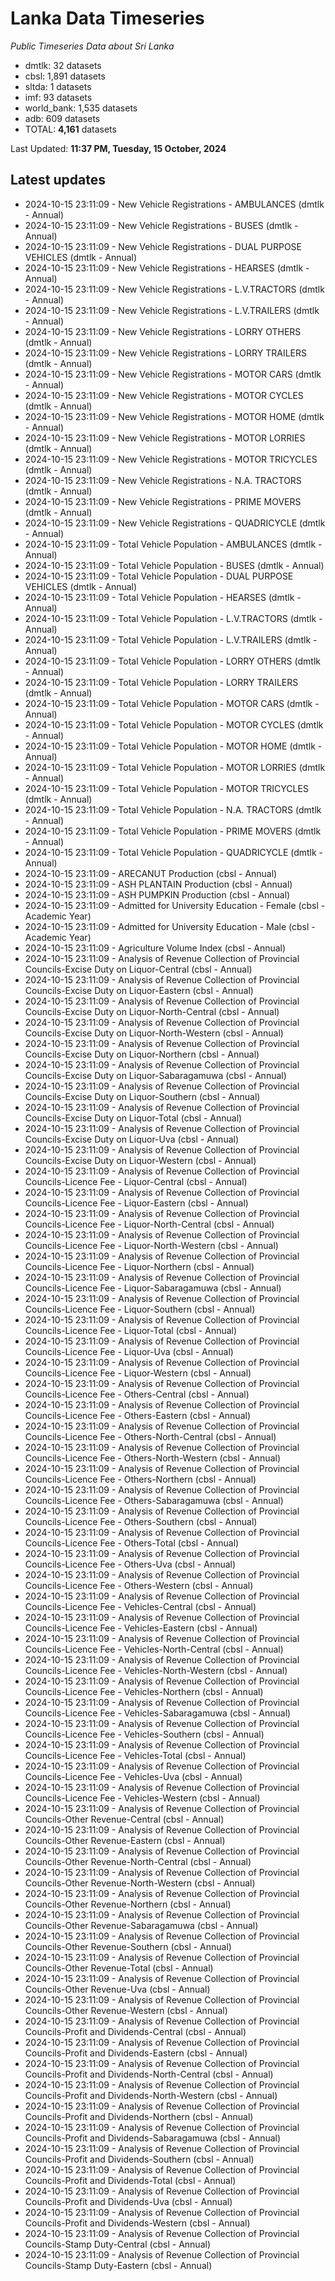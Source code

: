 # Lanka Data Timeseries
*Public Timeseries Data about Sri Lanka*

* dmtlk: 32 datasets
* cbsl: 1,891 datasets
* sltda: 1 datasets
* imf: 93 datasets
* world_bank: 1,535 datasets
* adb: 609 datasets
* TOTAL: **4,161** datasets

Last Updated: **11:37 PM, Tuesday, 15 October, 2024**

## Latest updates

* 2024-10-15 23:11:09 - New Vehicle Registrations - AMBULANCES (dmtlk - Annual)
* 2024-10-15 23:11:09 - New Vehicle Registrations - BUSES (dmtlk - Annual)
* 2024-10-15 23:11:09 - New Vehicle Registrations - DUAL PURPOSE VEHICLES (dmtlk - Annual)
* 2024-10-15 23:11:09 - New Vehicle Registrations - HEARSES (dmtlk - Annual)
* 2024-10-15 23:11:09 - New Vehicle Registrations - L.V.TRACTORS (dmtlk - Annual)
* 2024-10-15 23:11:09 - New Vehicle Registrations - L.V.TRAILERS (dmtlk - Annual)
* 2024-10-15 23:11:09 - New Vehicle Registrations - LORRY OTHERS (dmtlk - Annual)
* 2024-10-15 23:11:09 - New Vehicle Registrations - LORRY TRAILERS (dmtlk - Annual)
* 2024-10-15 23:11:09 - New Vehicle Registrations - MOTOR CARS (dmtlk - Annual)
* 2024-10-15 23:11:09 - New Vehicle Registrations - MOTOR CYCLES (dmtlk - Annual)
* 2024-10-15 23:11:09 - New Vehicle Registrations - MOTOR HOME (dmtlk - Annual)
* 2024-10-15 23:11:09 - New Vehicle Registrations - MOTOR LORRIES (dmtlk - Annual)
* 2024-10-15 23:11:09 - New Vehicle Registrations - MOTOR TRICYCLES (dmtlk - Annual)
* 2024-10-15 23:11:09 - New Vehicle Registrations - N.A. TRACTORS (dmtlk - Annual)
* 2024-10-15 23:11:09 - New Vehicle Registrations - PRIME MOVERS (dmtlk - Annual)
* 2024-10-15 23:11:09 - New Vehicle Registrations - QUADRICYCLE (dmtlk - Annual)
* 2024-10-15 23:11:09 - Total Vehicle Population - AMBULANCES (dmtlk - Annual)
* 2024-10-15 23:11:09 - Total Vehicle Population - BUSES (dmtlk - Annual)
* 2024-10-15 23:11:09 - Total Vehicle Population - DUAL PURPOSE VEHICLES (dmtlk - Annual)
* 2024-10-15 23:11:09 - Total Vehicle Population - HEARSES (dmtlk - Annual)
* 2024-10-15 23:11:09 - Total Vehicle Population - L.V.TRACTORS (dmtlk - Annual)
* 2024-10-15 23:11:09 - Total Vehicle Population - L.V.TRAILERS (dmtlk - Annual)
* 2024-10-15 23:11:09 - Total Vehicle Population - LORRY OTHERS (dmtlk - Annual)
* 2024-10-15 23:11:09 - Total Vehicle Population - LORRY TRAILERS (dmtlk - Annual)
* 2024-10-15 23:11:09 - Total Vehicle Population - MOTOR CARS (dmtlk - Annual)
* 2024-10-15 23:11:09 - Total Vehicle Population - MOTOR CYCLES (dmtlk - Annual)
* 2024-10-15 23:11:09 - Total Vehicle Population - MOTOR HOME (dmtlk - Annual)
* 2024-10-15 23:11:09 - Total Vehicle Population - MOTOR LORRIES (dmtlk - Annual)
* 2024-10-15 23:11:09 - Total Vehicle Population - MOTOR TRICYCLES (dmtlk - Annual)
* 2024-10-15 23:11:09 - Total Vehicle Population - N.A. TRACTORS (dmtlk - Annual)
* 2024-10-15 23:11:09 - Total Vehicle Population - PRIME MOVERS (dmtlk - Annual)
* 2024-10-15 23:11:09 - Total Vehicle Population - QUADRICYCLE (dmtlk - Annual)
* 2024-10-15 23:11:09 - ARECANUT Production (cbsl - Annual)
* 2024-10-15 23:11:09 - ASH PLANTAIN Production (cbsl - Annual)
* 2024-10-15 23:11:09 - ASH PUMPKIN Production (cbsl - Annual)
* 2024-10-15 23:11:09 - Admitted for University Education - Female (cbsl - Academic Year)
* 2024-10-15 23:11:09 - Admitted for University Education - Male (cbsl - Academic Year)
* 2024-10-15 23:11:09 - Agriculture Volume Index (cbsl - Annual)
* 2024-10-15 23:11:09 - Analysis of Revenue Collection of Provincial Councils-Excise Duty on Liquor-Central (cbsl - Annual)
* 2024-10-15 23:11:09 - Analysis of Revenue Collection of Provincial Councils-Excise Duty on Liquor-Eastern (cbsl - Annual)
* 2024-10-15 23:11:09 - Analysis of Revenue Collection of Provincial Councils-Excise Duty on Liquor-North-Central (cbsl - Annual)
* 2024-10-15 23:11:09 - Analysis of Revenue Collection of Provincial Councils-Excise Duty on Liquor-North-Western (cbsl - Annual)
* 2024-10-15 23:11:09 - Analysis of Revenue Collection of Provincial Councils-Excise Duty on Liquor-Northern (cbsl - Annual)
* 2024-10-15 23:11:09 - Analysis of Revenue Collection of Provincial Councils-Excise Duty on Liquor-Sabaragamuwa (cbsl - Annual)
* 2024-10-15 23:11:09 - Analysis of Revenue Collection of Provincial Councils-Excise Duty on Liquor-Southern (cbsl - Annual)
* 2024-10-15 23:11:09 - Analysis of Revenue Collection of Provincial Councils-Excise Duty on Liquor-Total (cbsl - Annual)
* 2024-10-15 23:11:09 - Analysis of Revenue Collection of Provincial Councils-Excise Duty on Liquor-Uva (cbsl - Annual)
* 2024-10-15 23:11:09 - Analysis of Revenue Collection of Provincial Councils-Excise Duty on Liquor-Western (cbsl - Annual)
* 2024-10-15 23:11:09 - Analysis of Revenue Collection of Provincial Councils-Licence Fee - Liquor-Central (cbsl - Annual)
* 2024-10-15 23:11:09 - Analysis of Revenue Collection of Provincial Councils-Licence Fee - Liquor-Eastern (cbsl - Annual)
* 2024-10-15 23:11:09 - Analysis of Revenue Collection of Provincial Councils-Licence Fee - Liquor-North-Central (cbsl - Annual)
* 2024-10-15 23:11:09 - Analysis of Revenue Collection of Provincial Councils-Licence Fee - Liquor-North-Western (cbsl - Annual)
* 2024-10-15 23:11:09 - Analysis of Revenue Collection of Provincial Councils-Licence Fee - Liquor-Northern (cbsl - Annual)
* 2024-10-15 23:11:09 - Analysis of Revenue Collection of Provincial Councils-Licence Fee - Liquor-Sabaragamuwa (cbsl - Annual)
* 2024-10-15 23:11:09 - Analysis of Revenue Collection of Provincial Councils-Licence Fee - Liquor-Southern (cbsl - Annual)
* 2024-10-15 23:11:09 - Analysis of Revenue Collection of Provincial Councils-Licence Fee - Liquor-Total (cbsl - Annual)
* 2024-10-15 23:11:09 - Analysis of Revenue Collection of Provincial Councils-Licence Fee - Liquor-Uva (cbsl - Annual)
* 2024-10-15 23:11:09 - Analysis of Revenue Collection of Provincial Councils-Licence Fee - Liquor-Western (cbsl - Annual)
* 2024-10-15 23:11:09 - Analysis of Revenue Collection of Provincial Councils-Licence Fee - Others-Central (cbsl - Annual)
* 2024-10-15 23:11:09 - Analysis of Revenue Collection of Provincial Councils-Licence Fee - Others-Eastern (cbsl - Annual)
* 2024-10-15 23:11:09 - Analysis of Revenue Collection of Provincial Councils-Licence Fee - Others-North-Central (cbsl - Annual)
* 2024-10-15 23:11:09 - Analysis of Revenue Collection of Provincial Councils-Licence Fee - Others-North-Western (cbsl - Annual)
* 2024-10-15 23:11:09 - Analysis of Revenue Collection of Provincial Councils-Licence Fee - Others-Northern (cbsl - Annual)
* 2024-10-15 23:11:09 - Analysis of Revenue Collection of Provincial Councils-Licence Fee - Others-Sabaragamuwa (cbsl - Annual)
* 2024-10-15 23:11:09 - Analysis of Revenue Collection of Provincial Councils-Licence Fee - Others-Southern (cbsl - Annual)
* 2024-10-15 23:11:09 - Analysis of Revenue Collection of Provincial Councils-Licence Fee - Others-Total (cbsl - Annual)
* 2024-10-15 23:11:09 - Analysis of Revenue Collection of Provincial Councils-Licence Fee - Others-Uva (cbsl - Annual)
* 2024-10-15 23:11:09 - Analysis of Revenue Collection of Provincial Councils-Licence Fee - Others-Western (cbsl - Annual)
* 2024-10-15 23:11:09 - Analysis of Revenue Collection of Provincial Councils-Licence Fee - Vehicles-Central (cbsl - Annual)
* 2024-10-15 23:11:09 - Analysis of Revenue Collection of Provincial Councils-Licence Fee - Vehicles-Eastern (cbsl - Annual)
* 2024-10-15 23:11:09 - Analysis of Revenue Collection of Provincial Councils-Licence Fee - Vehicles-North-Central (cbsl - Annual)
* 2024-10-15 23:11:09 - Analysis of Revenue Collection of Provincial Councils-Licence Fee - Vehicles-North-Western (cbsl - Annual)
* 2024-10-15 23:11:09 - Analysis of Revenue Collection of Provincial Councils-Licence Fee - Vehicles-Northern (cbsl - Annual)
* 2024-10-15 23:11:09 - Analysis of Revenue Collection of Provincial Councils-Licence Fee - Vehicles-Sabaragamuwa (cbsl - Annual)
* 2024-10-15 23:11:09 - Analysis of Revenue Collection of Provincial Councils-Licence Fee - Vehicles-Southern (cbsl - Annual)
* 2024-10-15 23:11:09 - Analysis of Revenue Collection of Provincial Councils-Licence Fee - Vehicles-Total (cbsl - Annual)
* 2024-10-15 23:11:09 - Analysis of Revenue Collection of Provincial Councils-Licence Fee - Vehicles-Uva (cbsl - Annual)
* 2024-10-15 23:11:09 - Analysis of Revenue Collection of Provincial Councils-Licence Fee - Vehicles-Western (cbsl - Annual)
* 2024-10-15 23:11:09 - Analysis of Revenue Collection of Provincial Councils-Other Revenue-Central (cbsl - Annual)
* 2024-10-15 23:11:09 - Analysis of Revenue Collection of Provincial Councils-Other Revenue-Eastern (cbsl - Annual)
* 2024-10-15 23:11:09 - Analysis of Revenue Collection of Provincial Councils-Other Revenue-North-Central (cbsl - Annual)
* 2024-10-15 23:11:09 - Analysis of Revenue Collection of Provincial Councils-Other Revenue-North-Western (cbsl - Annual)
* 2024-10-15 23:11:09 - Analysis of Revenue Collection of Provincial Councils-Other Revenue-Northern (cbsl - Annual)
* 2024-10-15 23:11:09 - Analysis of Revenue Collection of Provincial Councils-Other Revenue-Sabaragamuwa (cbsl - Annual)
* 2024-10-15 23:11:09 - Analysis of Revenue Collection of Provincial Councils-Other Revenue-Southern (cbsl - Annual)
* 2024-10-15 23:11:09 - Analysis of Revenue Collection of Provincial Councils-Other Revenue-Total (cbsl - Annual)
* 2024-10-15 23:11:09 - Analysis of Revenue Collection of Provincial Councils-Other Revenue-Uva (cbsl - Annual)
* 2024-10-15 23:11:09 - Analysis of Revenue Collection of Provincial Councils-Other Revenue-Western (cbsl - Annual)
* 2024-10-15 23:11:09 - Analysis of Revenue Collection of Provincial Councils-Profit and Dividends-Central (cbsl - Annual)
* 2024-10-15 23:11:09 - Analysis of Revenue Collection of Provincial Councils-Profit and Dividends-Eastern (cbsl - Annual)
* 2024-10-15 23:11:09 - Analysis of Revenue Collection of Provincial Councils-Profit and Dividends-North-Central (cbsl - Annual)
* 2024-10-15 23:11:09 - Analysis of Revenue Collection of Provincial Councils-Profit and Dividends-North-Western (cbsl - Annual)
* 2024-10-15 23:11:09 - Analysis of Revenue Collection of Provincial Councils-Profit and Dividends-Northern (cbsl - Annual)
* 2024-10-15 23:11:09 - Analysis of Revenue Collection of Provincial Councils-Profit and Dividends-Sabaragamuwa (cbsl - Annual)
* 2024-10-15 23:11:09 - Analysis of Revenue Collection of Provincial Councils-Profit and Dividends-Southern (cbsl - Annual)
* 2024-10-15 23:11:09 - Analysis of Revenue Collection of Provincial Councils-Profit and Dividends-Total (cbsl - Annual)
* 2024-10-15 23:11:09 - Analysis of Revenue Collection of Provincial Councils-Profit and Dividends-Uva (cbsl - Annual)
* 2024-10-15 23:11:09 - Analysis of Revenue Collection of Provincial Councils-Profit and Dividends-Western (cbsl - Annual)
* 2024-10-15 23:11:09 - Analysis of Revenue Collection of Provincial Councils-Stamp Duty-Central (cbsl - Annual)
* 2024-10-15 23:11:09 - Analysis of Revenue Collection of Provincial Councils-Stamp Duty-Eastern (cbsl - Annual)